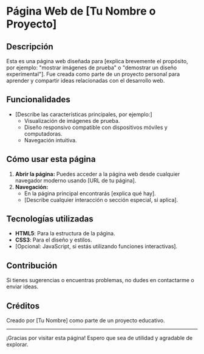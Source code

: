 # Página Web de [Tu Nombre o Proyecto]

## Descripción
Esta es una página web diseñada para [explica brevemente el propósito, por ejemplo: "mostrar imágenes de prueba" o "demostrar un diseño experimental"]. Fue creada como parte de un proyecto personal para aprender y compartir ideas relacionadas con el desarrollo web.

## Funcionalidades
- [Describe las características principales, por ejemplo:]
  - Visualización de imágenes de prueba.
  - Diseño responsivo compatible con dispositivos móviles y computadoras.
  - Navegación intuitiva.

## Cómo usar esta página
1. **Abrir la página:** Puedes acceder a la página web desde cualquier navegador moderno usando [URL de tu página].
2. **Navegación:** 
   - En la página principal encontrarás [explica qué hay].
   - [Describe cualquier interacción o sección especial, si aplica].

## Tecnologías utilizadas
- **HTML5**: Para la estructura de la página.
- **CSS3**: Para el diseño y estilos.
- [Opcional: JavaScript, si estás utilizando funciones interactivas].

## Contribución
Si tienes sugerencias o encuentras problemas, no dudes en contactarme o enviar ideas.

## Créditos
Creado por [Tu Nombre] como parte de un proyecto educativo.

---
¡Gracias por visitar esta página! Espero que sea de utilidad y agradable de explorar.
